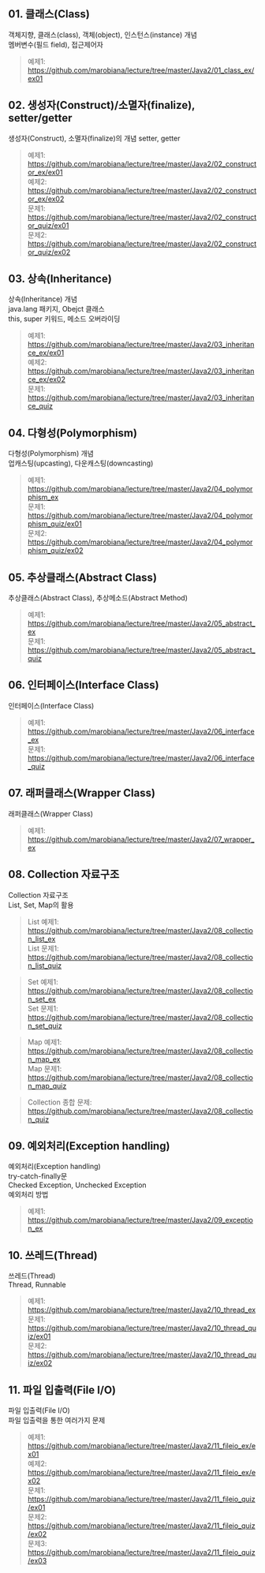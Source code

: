 ## 01. 클래스(Class)
객체지향, 클래스(class), 객체(object), 인스턴스(instance) 개념  
멤버변수(필드 field), 접근제어자  
> 예제1: https://github.com/marobiana/lecture/tree/master/Java2/01_class_ex/ex01
  
## 02. 생성자(Construct)/소멸자(finalize), setter/getter
생성자(Construct), 소멸자(finalize)의 개념
setter, getter  
> 예제1: https://github.com/marobiana/lecture/tree/master/Java2/02_constructor_ex/ex01  
> 예제2: https://github.com/marobiana/lecture/tree/master/Java2/02_constructor_ex/ex02  
> 문제1: https://github.com/marobiana/lecture/tree/master/Java2/02_constructor_quiz/ex01  
> 문제2: https://github.com/marobiana/lecture/tree/master/Java2/02_constructor_quiz/ex02  
  
## 03. 상속(Inheritance)
상속(Inheritance) 개념  
java.lang 패키지, Obejct 클래스  
this, super 키워드, 메소드 오버라이딩  
> 예제1: https://github.com/marobiana/lecture/tree/master/Java2/03_inheritance_ex/ex01  
> 예제2: https://github.com/marobiana/lecture/tree/master/Java2/03_inheritance_ex/ex02  
> 문제1: https://github.com/marobiana/lecture/tree/master/Java2/03_inheritance_quiz  
  
## 04. 다형성(Polymorphism)
다형성(Polymorphism) 개념  
업캐스팅(upcasting), 다운캐스팅(downcasting)  
> 예제1: https://github.com/marobiana/lecture/tree/master/Java2/04_polymorphism_ex  
> 문제1: https://github.com/marobiana/lecture/tree/master/Java2/04_polymorphism_quiz/ex01  
> 문제2: https://github.com/marobiana/lecture/tree/master/Java2/04_polymorphism_quiz/ex02  
  
## 05. 추상클래스(Abstract Class)
추상클래스(Abstract Class), 추상메소드(Abstract Method)
> 예제1: https://github.com/marobiana/lecture/tree/master/Java2/05_abstract_ex  
> 문제1: https://github.com/marobiana/lecture/tree/master/Java2/05_abstract_quiz  
  
## 06. 인터페이스(Interface Class)
인터페이스(Interface Class)
> 예제1: https://github.com/marobiana/lecture/tree/master/Java2/06_interface_ex  
> 문제1: https://github.com/marobiana/lecture/tree/master/Java2/06_interface_quiz  
  
## 07. 래퍼클래스(Wrapper Class)  
래퍼클래스(Wrapper Class)  
> 예제1: https://github.com/marobiana/lecture/tree/master/Java2/07_wrapper_ex  
  
## 08. Collection 자료구조  
Collection 자료구조  
List, Set, Map의 활용  
> List 예제1: https://github.com/marobiana/lecture/tree/master/Java2/08_collection_list_ex  
> List 문제1: https://github.com/marobiana/lecture/tree/master/Java2/08_collection_list_quiz  
  
> Set 예제1: https://github.com/marobiana/lecture/tree/master/Java2/08_collection_set_ex  
> Set 문제1: https://github.com/marobiana/lecture/tree/master/Java2/08_collection_set_quiz  
  
> Map 예제1: https://github.com/marobiana/lecture/tree/master/Java2/08_collection_map_ex  
> Map 문제1: https://github.com/marobiana/lecture/tree/master/Java2/08_collection_map_quiz  

> Collection 종합 문제: https://github.com/marobiana/lecture/tree/master/Java2/08_collection_quiz   

## 09. 예외처리(Exception handling)  
예외처리(Exception handling)  
try-catch-finally문  
Checked Exception, Unchecked Exception  
예외처리 방법  
 
> 예제1: https://github.com/marobiana/lecture/tree/master/Java2/09_exception_ex  
  
## 10. 쓰레드(Thread)
쓰레드(Thread)  
Thread, Runnable  
> 예제1: https://github.com/marobiana/lecture/tree/master/Java2/10_thread_ex  
> 문제1: https://github.com/marobiana/lecture/tree/master/Java2/10_thread_quiz/ex01  
> 문제2: https://github.com/marobiana/lecture/tree/master/Java2/10_thread_quiz/ex02
  
## 11. 파일 입출력(File I/O)  
파일 입출력(File I/O)  
파일 입출력을 통한 여러가지 문제
> 예제1: https://github.com/marobiana/lecture/tree/master/Java2/11_fileio_ex/ex01  
> 예제2: https://github.com/marobiana/lecture/tree/master/Java2/11_fileio_ex/ex02  
> 문제1: https://github.com/marobiana/lecture/tree/master/Java2/11_fileio_quiz/ex01  
> 문제2: https://github.com/marobiana/lecture/tree/master/Java2/11_fileio_quiz/ex02  
> 문제3: https://github.com/marobiana/lecture/tree/master/Java2/11_fileio_quiz/ex03  

